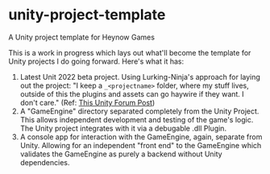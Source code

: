 # unity-project-template
A Unity project template for Heynow Games

This is a work in progress which lays out what'll become the template for Unity projects I do going forward. Here's what it has:

1. Latest Unit 2022 beta project. Using Lurking-Ninja's approach for laying out the project: "I keep a `_<projectname>` folder, where my stuff lives, outside of this the plugins and assets can go haywire if they want. I don't care." (Ref: [This Unity Forum Post](https://forum.unity.com/threads/mature-project-folder-structure.654694/))
2. A "GameEngine" directory separated completely from the Unity Project. This allows independent development and testing of the game's logic. The Unity project integrates with it via a debugable .dll Plugin.
3. A console app for interaction with the GameEngine, again, separate from Unity. Allowing for an independent "front end" to the GameEngine which validates the GameEngine as purely a backend without Unity dependencies.

